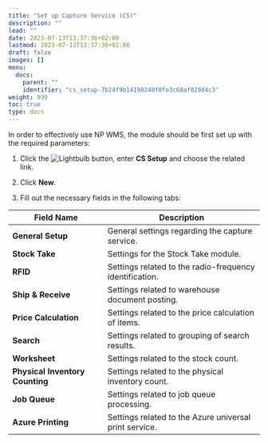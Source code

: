 ```yaml
---
title: "Set up Capture Service (CS)"
description: ""
lead: ""
date: 2023-07-13T13:37:36+02:00
lastmod: 2023-07-13T13:37:36+02:00
draft: false
images: []
menu:
  docs:
    parent: ""
    identifier: "cs_setup-7b24f9b14198240f0fe3c68af029d4c3"
weight: 999
toc: true
type: docs
---
```


In order to effectively use NP WMS, the module should be first set up with the required parameters:

1. Click the ![Lightbulb](Lightbulb_icon.PNG) button, enter **CS Setup** and choose the related link.      

2. Click **New**.

3. Fill out the necessary fields in the following tabs:


| Field Name      | Description |
| ----------- | ----------- |
| **General Setup**   | General settings regarding the capture service.     |
| **Stock Take**   | Settings for the Stock Take module.        |
| **RFID**  | Settings related to the radio-frequency identification. |
| **Ship & Receive** | Settings related to warehouse document posting. |
| **Price Calculation** | Settings related to the price calculation of items. |
| **Search** | Settings related to grouping of search results. |
| **Worksheet** | Settings related to the stock count. |
| **Physical Inventory Counting** | Settings related to the physical inventory count. |
| **Job Queue** | Settings related to job queue processing. |
| **Azure Printing** | Settings related to the Azure universal print service.|
